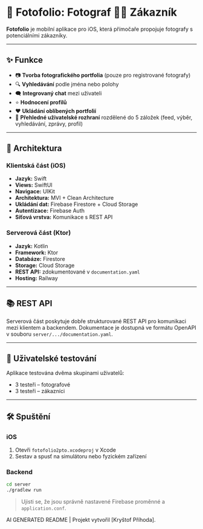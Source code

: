 # 📸 Fotofolio: Fotograf 🤝🏻 Zákazník

**Fotofolio** je mobilní aplikace pro iOS, která přímočaře propojuje fotografy s potenciálními zákazníky.

---

## ✨ Funkce

- 📷 **Tvorba fotografického portfolia** (pouze pro registrované fotografy)
- 🔍 **Vyhledávání** podle jména nebo polohy
- 🗨️ **Integrovaný chat** mezi uživateli
- ⭐ **Hodnocení profilů**
- ❤️ **Ukládání oblíbených portfolií**
- 📱 **Přehledné uživatelské rozhraní** rozdělené do 5 záložek (feed, výběr, vyhledávání, zprávy, profil)

---

## 🧱 Architektura

### Klientská část (iOS)
- **Jazyk:** Swift
- **Views:** SwiftUI
- **Navigace:** UIKit
- **Architektura:** MVI + Clean Architecture
- **Ukládání dat:** Firebase Firestore + Cloud Storage
- **Autentizace:** Firebase Auth
- **Síťová vrstva:** Komunikace s REST API

### Serverová část (Ktor)
- **Jazyk:** Kotlin
- **Framework:** Ktor
- **Databáze:** Firestore
- **Storage:** Cloud Storage
- **REST API:** zdokumentované v `documentation.yaml`
- **Hosting:** Railway

---

## 📚 REST API

Serverová část poskytuje dobře strukturované REST API pro komunikaci mezi klientem a backendem. Dokumentace je dostupná ve formátu OpenAPI v souboru `server/.../documentation.yaml`.

---

## 🧪 Uživatelské testování

Aplikace testována dvěma skupinami uživatelů:
- 3 testeři – fotografové
- 3 testeři – zákazníci

---

## 🛠️ Spuštění

### iOS

1. Otevři `fotofolio2pto.xcodeproj` v Xcode
3. Sestav a spusť na simulátoru nebo fyzickém zařízení

### Backend

```bash
cd server
./gradlew run
```

> Ujisti se, že jsou správně nastavené Firebase proměnné a `application.conf`.

AI GENERATED README | Projekt vytvořil [Kryštof Příhoda].

